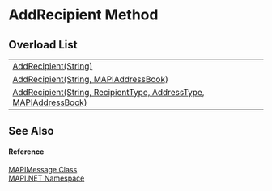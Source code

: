 # AddRecipient Method


## Overload List
<table>
<tr>
<td><a href="aca16637-1d04-cfe1-0870-1c7f0d055f02.md">AddRecipient(String)</a></td>
<td> </td></tr>
<tr>
<td><a href="22d04a09-c1cf-77e8-6142-0543b7c4bc7f.md">AddRecipient(String, MAPIAddressBook)</a></td>
<td> </td></tr>
<tr>
<td><a href="0ba11769-8f94-ecdc-06c0-ba86b0a0b4e8.md">AddRecipient(String, RecipientType, AddressType, MAPIAddressBook)</a></td>
<td> </td></tr>
</table>

## See Also


#### Reference
<a href="29b8d96c-1ec2-828d-35a5-fae12d8802c8.md">MAPIMessage Class</a>  
<a href="5bef4637-66f8-16d4-e5f4-4d0da57a1538.md">MAPI.NET Namespace</a>  

